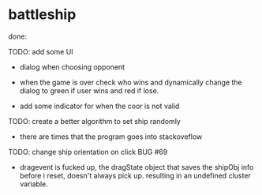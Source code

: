 # battleship

done:

<!-- TODO: board.setShip(): when a shipObj is set take each coordinate cell and it's adjacentList and change cell.isBuffer property to TRUE. -->

<!-- TODO: board.setShip(): check if the coordinates being pass in in already in the board.occupied list -->

<!-- TODO: board.initFleet({size index}): create an array of Ships -->

<!-- create a util.obj that will be pass in as params in board.initFleet({size, index}) -->

<!-- TODO: create a PLAYER class -->

<!-- TODO: fix on fn.js: generateRandomCluster() is able to generate random coordinate cluster but I forget about the random orientation implementation -->

<!-- TODO: when a ship is hit reveal some of the buffer -->

<!-- - create shipObjects -->
<!-- - create gridUI -->

<!-- TODO: create a function that take {index, size} as params and returns corresponding ship instances from Gameboard.shipList -->

<!-- TODO: when the game is over show a modal asking if user wants to play again -->

<!-- TODO: setShipElements on load -->

<!-- - when a ship is first dragg. get the ship.cluster and reset it so I can append into the corresponding grid
- Able to drag a ship and update the api and dom simultaneously but it only works for ship with size 1.
- I need to make the feature work for other sized ship. (diversity baby)
- find a way to know If the cell is being used by other ship as buffer before resetting it.

 - explore the dragenter option. when a ship enter a grid check for the grid ajacenList. if it's occupied do not reset the grid's isBuffer status.

 - explore of dragend event
- ondragstart

  - when you drag a shipEl reset the shipObj.reset(),
  - loop through the isBuffer(ship.cluster)
  - if the cell.bufferCount is more than one that means other ship are using that cell as buffer therefore don't reset it.
  - else cell.reset()

- make the drop event in-sync to the board.setShip()

  - when you drop the shipEl on an INVALID coor. since we preemptively reset the ship and the cluster. \*this.shipPreviousCluter stores the cluster so we can setTheShip back to itt's orinal position.

  - when the you successfully setShip in place makes sure the buffer is updated

TOFIX: the isBuffer from board.js and main.js aren't in sync they tell difference isBuffer status and and bufferCount -->

<!-- TODO: about the drag event -->
<!-- TODO: -->

<!-- - a function to be used when draggina and dropping ship with size > 1.
- takes in the ships data and predict the next coordinates to be used -->

<!-- - use the calcalatePossibleCluster to determine if the elements being dragover is iccupied or buffer -->
  <!-- TODO: on resetClick -->
  <!-- - reset the board.api not just the ui -->

<!-- TODO:

- when big ships and drag. I can't drop on the cell next to it.
- maybe change the ships z-index -->

<!-- - implement draggin and dropping -->

TODO: add some UI

- dialog when choosing opponent

- when the game is over check who wins and dynamically change the dialog to green if user wins and red if lose.

- add some indicator for when the coor is not valid

TODO: create a better algorithm to set ship randomly

- there are times that the program goes into stackoveflow

TODO: change ship orientation on click
BUG #69

- dragevent is fucked up, the dragState object that saves the shipObj info before i reset, doesn't always pick up. resulting in an undefined cluster variable.
